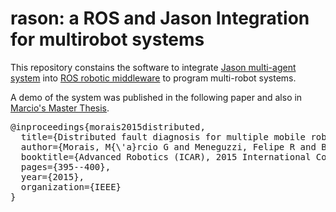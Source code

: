 # rason: a ROS and Jason Integration for multirobot systems

 This repository constains the software to integrate [Jason multi-agent system](http://jason.sourceforge.net/) into [ROS robotic middleware](http://www.ros.org/) to program multi-robot systems.
 
 A demo of the system was published in the following paper and also in [Marcio's Master Thesis](http://repositorio.pucrs.br/dspace/handle/10923/7687).

<pre>
@inproceedings{morais2015distributed,
  title={Distributed fault diagnosis for multiple mobile robots using an agent programming language},
  author={Morais, M{\'a}rcio G and Meneguzzi, Felipe R and Bordini, Rafael H and Amory, Alexandre M},
  booktitle={Advanced Robotics (ICAR), 2015 International Conference on},
  pages={395--400},
  year={2015},
  organization={IEEE}
}
</pre>
